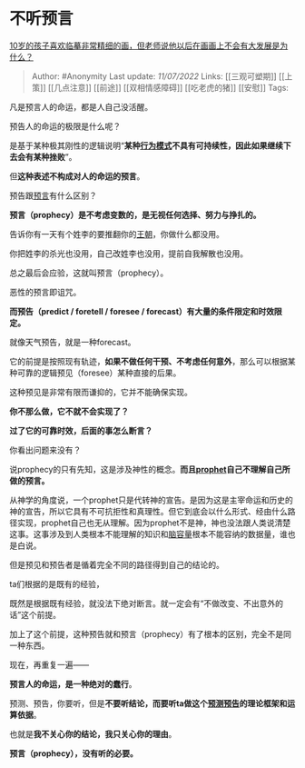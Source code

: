 # 不听预言
[10岁的孩子喜欢临摹非常精细的画，但老师说他以后在画画上不会有大发展是为什么？](https://www.zhihu.com/question/46904078/answer/2555971267)

> Author: #Anonymity 
Last update: *11/07/2022* 
Links: [[三观可塑期]] [[上策]] [[几点注意]] [[前途]] [[双相情感障碍]] [[吃老虎的猪]] [[安慰]]
Tags: 

凡是预言人的命运，都是人自己没活醒。

预告人的命运的极限是什么呢？

是基于某种极其刚性的逻辑说明“**某种[行为模式](https://www.zhihu.com/search?q=%E8%A1%8C%E4%B8%BA%E6%A8%A1%E5%BC%8F&search_source=Entity&hybrid_search_source=Entity&hybrid_search_extra=%7B%22sourceType%22%3A%22answer%22%2C%22sourceId%22%3A2555971267%7D)不具有可持续性，因此如果继续下去会有某种挫败**”。

但**这种表述不构成对人的命运的预言**。

预告跟[预言](https://www.zhihu.com/search?q=%E9%A2%84%E8%A8%80&search_source=Entity&hybrid_search_source=Entity&hybrid_search_extra=%7B%22sourceType%22%3A%22answer%22%2C%22sourceId%22%3A2555971267%7D)有什么区别？

**预言（prophecy）是不考虑变数的，是无视任何选择、努力与挣扎的。**

告诉你有一天有个姓李的要推翻你的[王朝](https://www.zhihu.com/search?q=%E7%8E%8B%E6%9C%9D&search_source=Entity&hybrid_search_source=Entity&hybrid_search_extra=%7B%22sourceType%22%3A%22answer%22%2C%22sourceId%22%3A2555971267%7D)，你做什么都没用。

你把姓李的杀光也没用，自己改姓李也没用，提前自我解散也没用。

总之最后会应验，这就叫预言（prophecy）。

恶性的预言即诅咒。

  

**而预告（predict / foretell / foresee / forecast）有大量的条件限定和时效限定。**

就像天气预告，就是一种forecast。

它的前提是按照现有轨迹，**如果不做任何干预、不考虑任何意外**，那么可以根据某种可靠的逻辑预见（foresee）某种直接的后果。

这种预见是非常有限而谦抑的，它并不能确保实现。

**你不那么做，它不就不会实现了？**

**过了它的可靠时效，后面的事怎么断言？**

你看出问题来没有？

  

说prophecy的只有先知，这是涉及神性的概念。**而且[prophet](https://www.zhihu.com/search?q=prophet&search_source=Entity&hybrid_search_source=Entity&hybrid_search_extra=%7B%22sourceType%22%3A%22answer%22%2C%22sourceId%22%3A2555971267%7D)自己不理解自己所做的预言。**

从神学的角度说，一个prophet只是代转神的宣告。是因为这是主宰命运和历史的神的宣告，所以它具有不可抗拒性和真理性。但它到底会以什么形式、经由什么路径实现，prophet自己也无从理解。因为prophet不是神，神也没法跟人类说清楚这事。这事涉及到人类根本不能理解的知识和[脑容量](https://www.zhihu.com/search?q=%E8%84%91%E5%AE%B9%E9%87%8F&search_source=Entity&hybrid_search_source=Entity&hybrid_search_extra=%7B%22sourceType%22%3A%22answer%22%2C%22sourceId%22%3A2555971267%7D)根本不能容纳的数据量，谁也是白说。

但是预见和预告者是循着完全不同的路径得到自己的结论的。

ta们根据的是既有的经验，

既然是根据既有经验，就没法下绝对断言。就一定会有“不做改变、不出意外的话”这个前提。

加上了这个前提，这种预告就和预言（prophecy）有了根本的区别，完全不是同一种东西。

现在，再重复一遍——

**预言人的命运，是一种绝对的蠢行**。

  

预测、预告，你要听，但是**不要听结论，而要听ta做这个[预测预告](https://www.zhihu.com/search?q=%E9%A2%84%E6%B5%8B%E9%A2%84%E5%91%8A&search_source=Entity&hybrid_search_source=Entity&hybrid_search_extra=%7B%22sourceType%22%3A%22answer%22%2C%22sourceId%22%3A2555971267%7D)的理论框架和运算依据**。

也就是**我不关心你的结论，我只关心你的理由**。

  

**预言（prophecy），没有听的必要。**